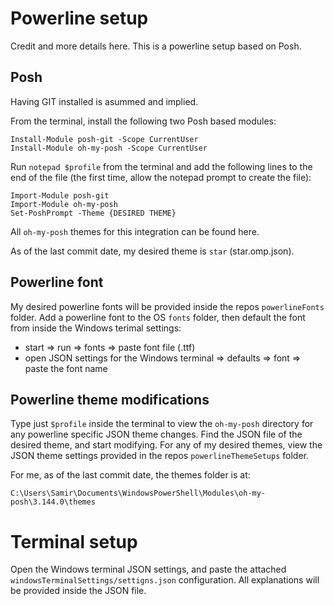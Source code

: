 # Powerline setup

Credit and more details <a style="text-decoration: none" href = "https://www.hanselman.com/blog/how-to-make-a-pretty-prompt-in-windows-terminal-with-powerline-nerd-fonts-cascadia-code-wsl-and-ohmyposh" target="_blank">here.</a>
This is a powerline setup based on Posh.

## Posh
Having GIT installed is asummed and implied.

From the terminal, install the following two Posh based modules:
```
Install-Module posh-git -Scope CurrentUser
Install-Module oh-my-posh -Scope CurrentUser
```

Run `notepad $profile` from the terminal and add the following lines to the end of the file (the first time, allow the notepad prompt to create the file):
```
Import-Module posh-git
Import-Module oh-my-posh
Set-PoshPrompt -Theme {DESIRED THEME}
```
All `oh-my-posh` themes for this integration can be found <a href="https://ohmyposh.dev/docs/themes" style="text-decoration: none" target="_blank">here.</a>

As of the last commit date, my desired theme is `star` (star.omp.json).

## Powerline font
My desired powerline fonts will be provided inside the repos `powerlineFonts` folder.
Add a powerline font to the OS `fonts` folder, then default the font from inside the Windows terimal settings:
  - start => run => fonts => paste font file (.ttf)
  - open JSON settings for the Windows terminal => defaults => font => paste the font name

## Powerline theme modifications
Type just `$profile` inside the terminal to view the `oh-my-posh` directory for any powerline specific JSON theme changes. Find the JSON file of the desired theme, and start modifying. For any of my desired themes, view the JSON theme settings provided in the repos `powerlineThemeSetups` folder.

For me, as of the last commit date, the themes folder is at:

`C:\Users\Samir\Documents\WindowsPowerShell\Modules\oh-my-posh\3.144.0\themes`

# Terminal setup
Open the Windows terminal JSON settings, and paste the attached `windowsTerminalSettings/settigns.json` configuration. All explanations will be provided inside the JSON file.